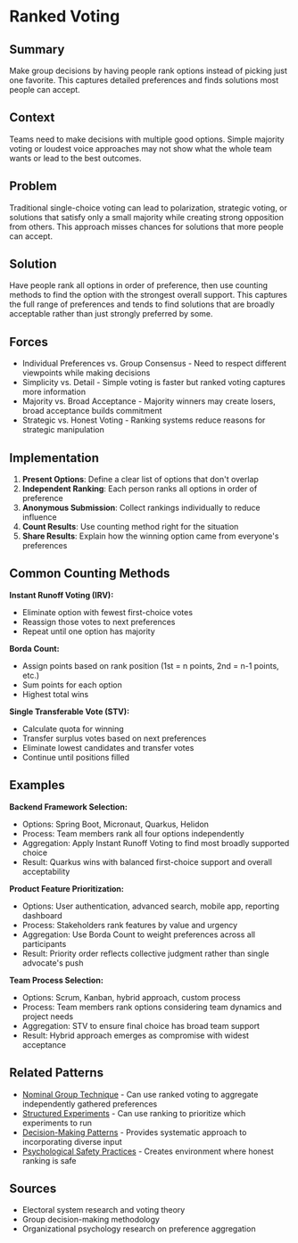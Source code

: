 ---
---
# Ranked Voting

## Summary
Make group decisions by having people rank options instead of picking just one favorite. This captures detailed preferences and finds solutions most people can accept.

## Context
Teams need to make decisions with multiple good options. Simple majority voting or loudest voice approaches may not show what the whole team wants or lead to the best outcomes.

## Problem
Traditional single-choice voting can lead to polarization, strategic voting, or solutions that satisfy only a small majority while creating strong opposition from others. This approach misses chances for solutions that more people can accept.

## Solution
Have people rank all options in order of preference, then use counting methods to find the option with the strongest overall support. This captures the full range of preferences and tends to find solutions that are broadly acceptable rather than just strongly preferred by some.

## Forces
- Individual Preferences vs. Group Consensus - Need to respect different viewpoints while making decisions
- Simplicity vs. Detail - Simple voting is faster but ranked voting captures more information
- Majority vs. Broad Acceptance - Majority winners may create losers, broad acceptance builds commitment
- Strategic vs. Honest Voting - Ranking systems reduce reasons for strategic manipulation

## Implementation
1. **Present Options**: Define a clear list of options that don't overlap
2. **Independent Ranking**: Each person ranks all options in order of preference
3. **Anonymous Submission**: Collect rankings individually to reduce influence
4. **Count Results**: Use counting method right for the situation
5. **Share Results**: Explain how the winning option came from everyone's preferences

## Common Counting Methods
**Instant Runoff Voting (IRV):**
- Eliminate option with fewest first-choice votes
- Reassign those votes to next preferences
- Repeat until one option has majority

**Borda Count:**
- Assign points based on rank position (1st = n points, 2nd = n-1 points, etc.)
- Sum points for each option
- Highest total wins

**Single Transferable Vote (STV):**
- Calculate quota for winning
- Transfer surplus votes based on next preferences
- Eliminate lowest candidates and transfer votes
- Continue until positions filled

## Examples
**Backend Framework Selection:**
- Options: Spring Boot, Micronaut, Quarkus, Helidon
- Process: Team members rank all four options independently
- Aggregation: Apply Instant Runoff Voting to find most broadly supported choice
- Result: Quarkus wins with balanced first-choice support and overall acceptability

**Product Feature Prioritization:**
- Options: User authentication, advanced search, mobile app, reporting dashboard
- Process: Stakeholders rank features by value and urgency
- Aggregation: Use Borda Count to weight preferences across all participants
- Result: Priority order reflects collective judgment rather than single advocate's push

**Team Process Selection:**
- Options: Scrum, Kanban, hybrid approach, custom process
- Process: Team members rank options considering team dynamics and project needs
- Aggregation: STV to ensure final choice has broad team support
- Result: Hybrid approach emerges as compromise with widest acceptance

## Related Patterns
- [Nominal Group Technique](nominal-group-technique.md) - Can use ranked voting to aggregate independently gathered preferences
- [Structured Experiments](structured-experiments.md) - Can use ranking to prioritize which experiments to run
- [Decision-Making Patterns](decision-making-patterns.md) - Provides systematic approach to incorporating diverse input
- [Psychological Safety Practices](psychological-safety-practices.md) - Creates environment where honest ranking is safe

## Sources
- Electoral system research and voting theory
- Group decision-making methodology
- Organizational psychology research on preference aggregation